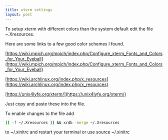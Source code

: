 ```yaml
---
title: xterm settings
layout: post
---
```


To setup xterm with different colors than the system default edit the file ~.Xresources.

Here are some links to a few good color schemes I found.

[https://wiki.mpich.org/mpich/index.php/Configure_xterm_Fonts_and_Colors_for_Your_Eyeball](https://wiki.mpich.org/mpich/index.php/Configure_xterm_Fonts_and_Colors_for_Your_Eyeball)

[https://wiki.archlinux.org/index.php/x_resources](https://wiki.archlinux.org/index.php/x_resources)

[https://unix4lyfe.org/xterm/](https://unix4lyfe.org/xterm/)

Just copy and paste these into the file.

To enable changes to the file add
~~~ bash
[[ -f ~/.Xresources ]] && xrdb -merge ~/.Xresources
~~~
to ~/.xinitrc and restart your terminal or use source ~/.xinitrc
